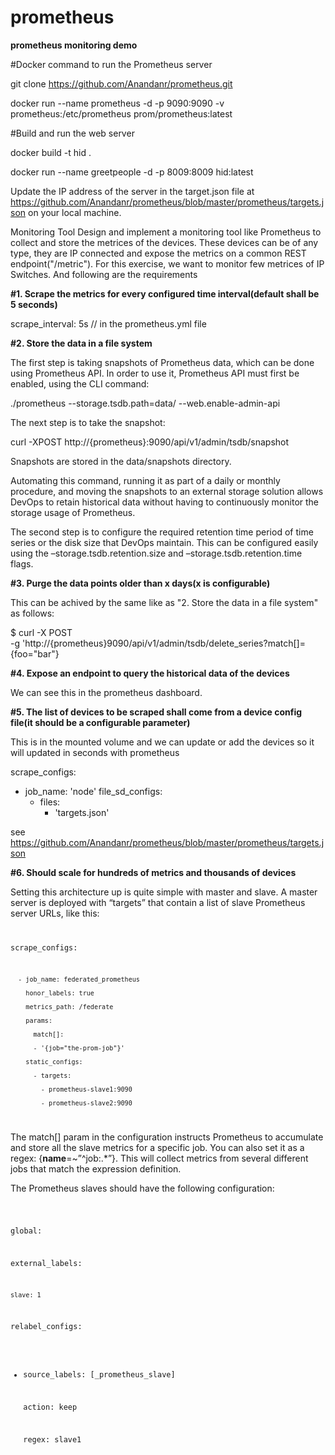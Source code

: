 # prometheus
<B>prometheus monitoring demo</B>

#Docker command to run the Prometheus server

git clone https://github.com/Anandanr/prometheus.git


docker run --name prometheus -d -p 9090:9090 -v prometheus:/etc/prometheus prom/prometheus:latest


#Build and run the web server

docker build -t hid .

docker run --name greetpeople -d -p 8009:8009 hid:latest

Update the IP address of the server in the target.json file at https://github.com/Anandanr/prometheus/blob/master/prometheus/targets.json on your local machine.


Monitoring Tool
Design and implement a monitoring tool like Prometheus to collect and store the metrices
of the devices.
These devices can be of any type, they are IP connected and expose the metrics on a
common REST endpoint("/metric").
For this exercise, we want to monitor few metrices of IP Switches. And following are the
requirements

<B>#1. Scrape the metrics for every configured time interval(default shall be 5 seconds)</B>

 scrape_interval:     5s // in the prometheus.yml file

<B>#2. Store the data in a file system</B>

The first step is taking snapshots of Prometheus data, which can be done using Prometheus API. In order to use it, Prometheus API must first be enabled, using the CLI command:

./prometheus --storage.tsdb.path=data/ --web.enable-admin-api

The next step is to take the snapshot:

curl -XPOST http://{prometheus}:9090/api/v1/admin/tsdb/snapshot

Snapshots are stored in the data/snapshots directory.

Automating this command, running it as part of a daily or monthly procedure, and moving the snapshots to an external storage solution allows DevOps to retain historical data without having to continuously monitor the storage usage of Prometheus. 

The second step is to configure the required retention time period of time series or the disk size that DevOps maintain. This can be configured easily using the –storage.tsdb.retention.size  and –storage.tsdb.retention.time flags. 

<B>#3. Purge the data points older than x days(x is configurable)</B>

This can be achived by the same like as "2. Store the data in a file system" as follows:

$ curl -X POST \
    -g 'http://{prometheus}9090/api/v1/admin/tsdb/delete_series?match[]={foo="bar"}

<B>#4. Expose an endpoint to query the historical data of the devices</B>

We can see this in the prometheus dashboard.

<B>#5. The list of devices to be scraped shall come from a device config file(it should be a
configurable parameter)</B>

This is in the mounted volume and we can update or add the devices so it will updated in seconds with prometheus

scrape_configs:
   - job_name: 'node'
     file_sd_configs:
       - files:
          - 'targets.json' 
          
see https://github.com/Anandanr/prometheus/blob/master/prometheus/targets.json


<B>#6. Should scale for hundreds of metrics and thousands of devices</B>

Setting this architecture up is quite simple with master and slave. A master server is deployed with “targets” that contain a list of slave Prometheus server URLs, like this:
<code>
	
scrape_configs:
	
      - job_name: federated_prometheus
      
        honor_labels: true
	
        metrics_path: /federate
	
        params:
	
          match[]:
	  
          - '{job="the-prom-job"}'
	  
        static_configs:
	
          - targets:
	  
            - prometheus-slave1:9090
	    
            - prometheus-slave2:9090
</code>
												
The match[] param in the configuration instructs Prometheus to accumulate and store all the slave metrics for a specific job. You can also set it as a regex: {__name__=~”^job:.*”}. This will collect metrics from several different jobs that match the expression definition. 

The Prometheus slaves should have the following configuration: 

<code>

global:

  external_labels:
  
    slave: 1
    
  relabel_configs:
  
  - source_labels: [_prometheus_slave]
  
    action: keep
    
    regex: slave1
    
 </code>
